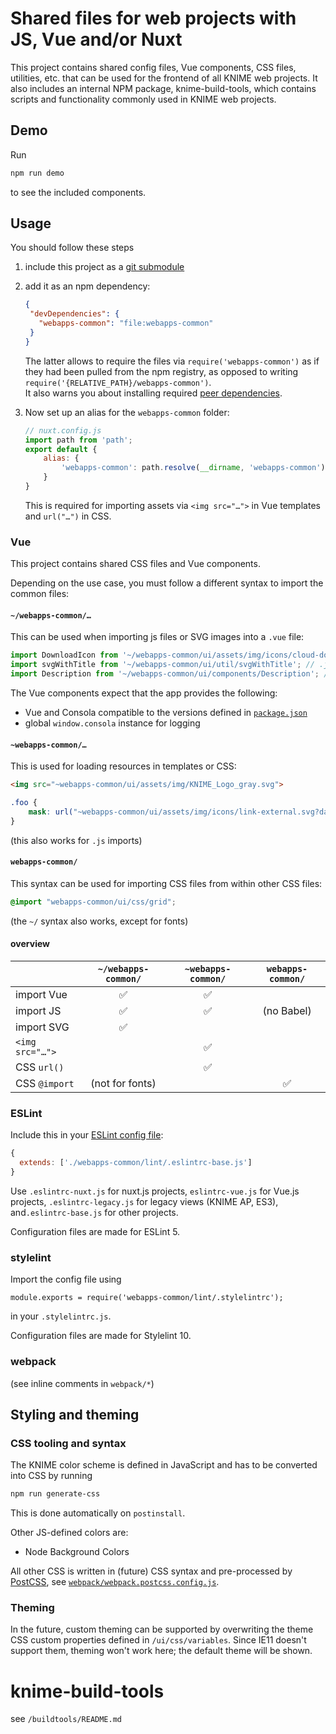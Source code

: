 # Shared files for web projects with JS, Vue and/or Nuxt

This project contains shared config files, Vue components, CSS files, utilities, etc. that can be used for the frontend
of all KNIME web projects. It also includes an internal NPM package, knime-build-tools, which contains scripts and functionality
commonly used in KNIME web projects.

## Demo

Run
```sh
npm run demo
```

to see the included components.

## Usage

You should follow these steps
 
1. include this project as a [git submodule](https://git-scm.com/book/en/v2/Git-Tools-Submodules)
1. add it as an npm dependency:  
    ```json
    {
     "devDependencies": {
       "webapps-common": "file:webapps-common"
     }
    }
    ```

    The latter allows to require the files via `require('webapps-common')` as if they had been pulled from the npm
    registry, as opposed to writing `require('{RELATIVE_PATH}/webapps-common')`.  
    It also warns you about installing required [peer dependencies].
   
1. Now set up an alias for the `webapps-common` folder:

    ```js
    // nuxt.config.js
    import path from 'path';
    export default {
        alias: {
            'webapps-common': path.resolve(__dirname, 'webapps-common')
        }
    }
    ```

    This is required for importing assets via `<img src="…">` in Vue templates and `url("…")` in CSS.

### Vue

This project contains shared CSS files and Vue components.

Depending on the use case, you must follow a different syntax to import the common files:

#### `~/webapps-common/…`

This can be used when importing js files or SVG images into a `.vue` file:

```js
import DownloadIcon from '~/webapps-common/ui/assets/img/icons/cloud-download.svg?inline'; // inline SVG
import svgWithTitle from '~/webapps-common/ui/util/svgWithTitle'; // .js
import Description from '~/webapps-common/ui/components/Description'; // Vue component
```

The Vue components expect that the app provides the following:

- Vue and Consola compatible to the versions defined in [`package.json`](package.json)
- global `window.consola` instance for logging

#### `~webapps-common/…`

This is used for loading resources in templates or CSS:

```html
<img src="~webapps-common/ui/assets/img/KNIME_Logo_gray.svg">
```

```css
.foo {
    mask: url("~webapps-common/ui/assets/img/icons/link-external.svg?data") no-repeat 50% 50%; /* inline SVG as base64 */
}
```

(this also works for `.js` imports)

#### `webapps-common/`

This syntax can be used for importing CSS files from within other CSS files:

```css
@import "webapps-common/ui/css/grid";
```

(the `~/` syntax also works, except for fonts)

#### overview

|                 | `~/webapps-common/` | `~webapps-common/` | `webapps-common/` |
| --------------- |:-------------------:|:------------------:|:-----------------:|
| import Vue      | ✅                   | ✅                  |                   |
| import JS       | ✅                   | ✅                  | (no Babel)        |
| import SVG      | ✅                   |                    |                   |
| `<img src="…">` |                     | ✅                  |                   |
| CSS `url()`     |                     | ✅                  |                   |
| CSS `@import`   | (not for fonts)     |                    | ✅                 |



### ESLint

Include this in your [ESLint config file]:

```js
{
  extends: ['./webapps-common/lint/.eslintrc-base.js']
}
```

Use `.eslintrc-nuxt.js` for nuxt.js projects, `eslintrc-vue.js` for Vue.js projects, `.eslintrc-legacy.js`
for legacy views (KNIME AP, ES3), and`.eslintrc-base.js` for other projects.

Configuration files are made for ESLint 5.

### stylelint

Import the config file using

```
module.exports = require('webapps-common/lint/.stylelintrc');
```

in your `.stylelintrc.js`.

Configuration files are made for Stylelint 10.

### webpack

(see inline comments in `webpack/*`)

## Styling and theming

### CSS tooling and syntax

The KNIME color scheme is defined in JavaScript and has to be converted into CSS by running

```sh
npm run generate-css
```

This is done automatically on `postinstall`.

Other JS-defined colors are:

- Node Background Colors

All other CSS is written in (future) CSS syntax and pre-processed by [PostCSS], see [`webpack/webpack.postcss.config.js`](webpack/webpack.postcss.config.js).


### Theming
In the future, custom theming can be supported by overwriting the theme CSS custom properties defined in
`/ui/css/variables`. Since IE11 doesn't support them, theming won't work here; the default theme will be shown.

# knime-build-tools

see `/buildtools/README.md`





[PostCSS]: https://postcss.org/
[postcss-nesting]: https://github.com/jonathantneal/postcss-nesting
[CSS Nesting specification]: https://tabatkins.github.io/specs/css-nesting/#nest-selector
[ESLint config file]: https://eslint.org/docs/user-guide/configuring
[peer dependencies]: https://docs.npmjs.com/files/package.json#peerdependencies

